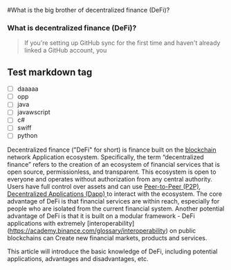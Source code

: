 #What is the big brother of decentralized finance (DeFi)?

### What is decentralized finance (DeFi)? <a href="#header-2" id="header-2"></a>

> If you're setting up GitHub sync for the first time and haven't already linked a GitHub account, you
>
>

## Test markdown tag

* [ ] daaaaa
* [ ] opp
* [ ] java
* [ ] javawscript
* [ ] c#
* [ ] swiff
* [ ] python

&#x20;Decentralized finance ("DeFi" for short) is finance built on the [blockchain](https://academy.binance.com/zh/articles/how-does-blockchain-work) network Application ecosystem. Specifically, the term “decentralized finance” refers to the creation of an ecosystem of financial services that is open source, permissionless, and transparent. This ecosystem is open to everyone and operates without authorization from any central authority. Users have full control over assets and can use [Peer-to-Peer (P2P)](https://academy.binance.com/zh/articles/peer-to-peer-networks-explained), [Decentralized Applications (Dapp) ](https://academy.binance.com/glossary/decentralized-application) to interact with the ecosystem. The core advantage of DeFi is that financial services are within reach, especially for people who are isolated from the current financial system. Another potential advantage of DeFi is that it is built on a modular framework - DeFi applications with extremely [interoperability] (https://academy.binance.com/glossary/interoperability) on public blockchains can Create new financial markets, products and services.

This article will introduce the basic knowledge of DeFi, including potential applications, advantages and disadvantages, etc.